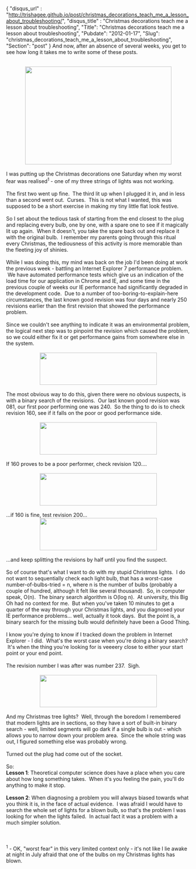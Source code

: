 {
 "disqus_url" : "http://trishagee.github.io/post/christmas_decorations_teach_me_a_lesson_about_troubleshooting/",
 "disqus_title" : "Christmas decorations teach me a lesson about troubleshooting",
 "Title": "Christmas decorations teach me a lesson about troubleshooting",
 "Pubdate": "2012-01-17",
 "Slug": "christmas_decorations_teach_me_a_lesson_about_troubleshooting",
 "Section": "post"
}
And now, after an absence of several weeks, you get to see how long it takes me to write some of these posts.<br /><br /><div class="separator" style="clear: both; text-align: center;"><a href="http://2.bp.blogspot.com/-_IL9JCpG-YI/TxUujcWyp3I/AAAAAAAAIvg/uMQCtOKGPcs/s1600/DSC_0037.JPG" imageanchor="1" style="margin-left: 1em; margin-right: 1em;"><img border="0" height="267" src="http://2.bp.blogspot.com/-_IL9JCpG-YI/TxUujcWyp3I/AAAAAAAAIvg/uMQCtOKGPcs/s400/DSC_0037.JPG" width="400" /></a></div><br />I was putting up the Christmas decorations one Saturday when my worst fear was realised<sup>1</sup> - one of my three strings of lights was not working.<br /><br />The first two went up fine. &nbsp;The third lit up when I plugged it in, and in less than a second went out. &nbsp;Curses. &nbsp;This is not what I wanted, this was supposed to be a short exercise in making my tiny little flat look festive.<br /><br />So I set about the tedious task of starting from the end closest to the plug and replacing every bulb, one by one, with a spare one to see if it magically lit up again. &nbsp;When it doesn't, you take the spare back out and replace it with the original bulb. &nbsp;I remember my parents going through this ritual every Christmas, the tediousness of this activity is more memorable than the fleeting joy of shinies.<br /><br />While I was doing this, my mind was back on the job I'd been doing at work the previous week - battling an Internet Explorer 7 performance problem. &nbsp;We have automated performance tests which give us an indication of the load time for our application in Chrome and IE, and some time in the previous couple of weeks our IE performance had significantly degraded in the development code. &nbsp;Due to a number of too-boring-to-explain-here circumstances, the last known good revision was four days and nearly 250 revisions earlier than the first revision that showed the performance problem.<br /><br />Since we couldn't see anything to indicate it was an environmental problem, the logical next step was to pinpoint the revision which caused the problem, so we could either fix it or get performance gains from somewhere else in the system.<br /><br /><div class="separator" style="clear: both; text-align: center;"><a href="http://3.bp.blogspot.com/-gnC5YOnp9-8/TxUy6Y0I72I/AAAAAAAAIvo/bDlg30_CMvA/s1600/revisions1.png" imageanchor="1" style="margin-left: 1em; margin-right: 1em;"><img border="0" height="88" src="http://3.bp.blogspot.com/-gnC5YOnp9-8/TxUy6Y0I72I/AAAAAAAAIvo/bDlg30_CMvA/s320/revisions1.png" width="320" /></a></div><br />The most obvious way to do this, given there were no obvious suspects, is with a binary search of the revisions. &nbsp;Our last known good revision was 081, our first poor performing one was 240. &nbsp;So the thing to do is to check revision 160, see if it falls on the poor or good performance side.<br /><br /><div class="separator" style="clear: both; text-align: center;"><a href="http://2.bp.blogspot.com/-NyxMETVmxrM/TxUy6uuKWuI/AAAAAAAAIvs/HG9HdBMMZfE/s1600/revisions2.png" imageanchor="1" style="margin-left: 1em; margin-right: 1em;"><img border="0" height="88" src="http://2.bp.blogspot.com/-NyxMETVmxrM/TxUy6uuKWuI/AAAAAAAAIvs/HG9HdBMMZfE/s320/revisions2.png" width="320" /></a></div><br />If 160 proves to be a poor performer, check revision 120....<br /><br /><div class="separator" style="clear: both; text-align: center;"><a href="http://4.bp.blogspot.com/-LEjXqVBWAxM/TxUy7Ipt3UI/AAAAAAAAIv4/U4gq2gIrgzs/s1600/revisions3.png" imageanchor="1" style="margin-left: 1em; margin-right: 1em;"><img border="0" height="88" src="http://4.bp.blogspot.com/-LEjXqVBWAxM/TxUy7Ipt3UI/AAAAAAAAIv4/U4gq2gIrgzs/s320/revisions3.png" width="320" /></a></div><br />...if 160 is fine, test revision 200...<br /><div class="separator" style="clear: both; text-align: center;"><a href="http://3.bp.blogspot.com/-a4pDFa23AS8/TxUy8AZZL6I/AAAAAAAAIv8/YGX5b314ZPA/s1600/revisions4.png" imageanchor="1" style="margin-left: 1em; margin-right: 1em;"><img border="0" height="88" src="http://3.bp.blogspot.com/-a4pDFa23AS8/TxUy8AZZL6I/AAAAAAAAIv8/YGX5b314ZPA/s320/revisions4.png" width="320" /></a></div><br />...and keep splitting the revisions by half until you find the suspect.<br /><br />So of course that's what I want to do with my stupid Christmas lights. &nbsp;I do not want to sequentially check each light bulb, that has a worst-case number-of-bulbs-tried = n, where n is the number of bulbs (probably a couple of hundred, although it felt like several thousand). &nbsp;So, in computer speak, O(n). &nbsp;The binary search algorithm is O(log n). &nbsp;At university, this Big Oh had no context for me. &nbsp;But when you've taken 10 minutes to get a quarter of the way through your Christmas lights, and you diagnosed your IE performance problems... well, actually it took days. &nbsp;But the point is, a binary search for the missing bulb would definitely have been a Good Thing.<br /><br />I know you're dying to know if I tracked down the problem in Internet Explorer - I did. &nbsp;What's the worst case when you're doing a binary search? &nbsp;It's when the thing you're looking for is veeeery close to either your start point or your end point. <br /><br />The revision number I was after was number 237. &nbsp;Sigh.<br /><br /><div class="separator" style="clear: both; text-align: center;"><a href="http://3.bp.blogspot.com/-TKU7fyVqnxs/TxUzePYv0eI/AAAAAAAAIwI/ewwyYBPE8no/s1600/revisions5.png" imageanchor="1" style="margin-left: 1em; margin-right: 1em;"><img border="0" height="88" src="http://3.bp.blogspot.com/-TKU7fyVqnxs/TxUzePYv0eI/AAAAAAAAIwI/ewwyYBPE8no/s320/revisions5.png" width="320" /></a></div><br />And my Christmas tree lights? &nbsp;Well, through the boredom I remembered that modern lights are in sections, so they have a sort of built-in binary search - well, limited segments will go dark if a single bulb is out - which allows you to narrow down your problem area. &nbsp;Since the whole string was out, I figured something else was probably wrong.<br /><br />Turned out the plug had come out of the socket.<br /><br />So:<br /><b>Lesson 1</b>: Theoretical computer science does have a place when you care about how long something takes. &nbsp;When it's you feeling the pain, you'll do anything to make it stop.<br /><br /><b>Lesson 2</b>: When diagnosing a problem you will always biased towards what you think it is, in the face of actual evidence. &nbsp;I was afraid I would have to search the whole set of lights for a blown bulb, so that's the problem I was looking for when the lights failed. &nbsp;In actual fact it was a problem with a much simpler solution.<br /><br /><br /><br /><sup>1</sup> - OK, "worst fear" in this very limited context only - it's not like I lie awake at night in July afraid that one of the bulbs on my Christmas lights has blown.
